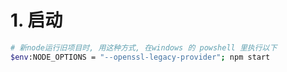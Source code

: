# 1. 启动

```bash
# 新node运行旧项目时, 用这种方式, 在windows 的 powshell 里执行以下
$env:NODE_OPTIONS = "--openssl-legacy-provider"; npm start
```